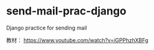 # send-mail-prac-django
Django practice for sending mail

教材：
https://www.youtube.com/watch?v=iGPPhzhXBFg
